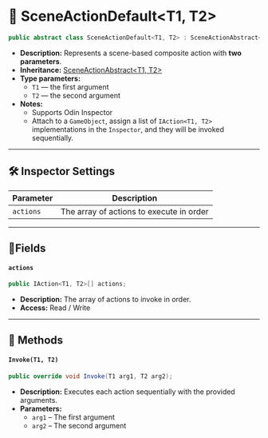 # 🧩 SceneActionDefault&lt;T1, T2&gt;

```csharp
public abstract class SceneActionDefault<T1, T2> : SceneActionAbstract<T1, T2>
```

- **Description:** Represents a scene-based composite action with <b>two parameters</b>.
- **Inheritance:** [SceneActionAbstract&lt;T1, T2&gt;](SceneActionAbstract%602.md)
- **Type parameters:**
    - `T1` — the first argument
    - `T2` — the second argument
- **Notes:**
    - Supports Odin Inspector
    - Attach to a `GameObject`, assign a list of `IAction<T1, T2>` implementations in the `Inspector`, and they will be
      invoked sequentially.

---

## 🛠 Inspector Settings

| Parameter | Description                              |
|-----------|------------------------------------------|
| `actions` | The array of actions to execute in order |

---

## 🧱Fields

#### `actions`

```csharp
public IAction<T1, T2>[] actions;
```

- **Description:** The array of actions to invoke in order.
- **Access:** Read / Write

---

## 🏹 Methods

#### `Invoke(T1, T2)`

```csharp
public override void Invoke(T1 arg1, T2 arg2);
```

- **Description:** Executes each action sequentially with the provided arguments.
- **Parameters:**
    - `arg1` – The first argument
    - `arg2` – The second argument